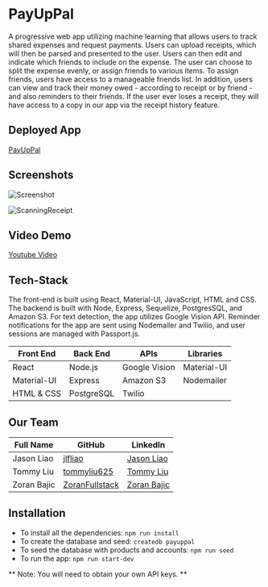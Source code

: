 # PayUpPal

A progressive web app utilizing machine learning that allows users to track shared expenses and request payments. Users can upload receipts, which will then be parsed and presented to the user. Users can then edit and indicate which friends to include on the expense. The user can choose to split the expense evenly, or assign friends to various items. To assign friends, users have access to a manageable friends list. In addition, users can view and track their money owed - according to receipt or by friend - and also reminders to their friends. If the user ever loses a receipt, they will have access to a copy in our app via the receipt history feature.

## Deployed App

<a href="https://payuppal.herokuapp.com"> PayUpPal </a>

## Screenshots

![Screenshot](https://payuppal-site-images.s3.amazonaws.com/payuppal-resizedforgit.jpg)

![ScanningReceipt](https://payuppal-site-images.s3.amazonaws.com/mobileforgit.gif)

## Video Demo

<a href=''> Youtube Video </a>

## Tech-Stack

The front-end is built using React, Material-UI, JavaScript, HTML and CSS. The backend is built with Node, Express, Sequelize, PostgresSQL, and Amazon S3. For text detection, the app utilizes Google Vision API. Reminder notifications for the app are sent using Nodemailer and Twilio, and user sessions are managed with Passport.js.

<table>
      <thead>
        <tr>
          <th>Front End</th>
          <th>Back End</th>
          <th>APIs</th>
          <th>Libraries</th>
        </tr>
      </thead>
      <tbody>
            <tr>
              <td>React</td>
              <td>Node.js</td>
              <td>Google Vision</td>
              <td>Material-UI</td>    
            </tr>
            <tr>
              <td>Material-UI</td>
              <td>Express</td>
              <td>Amazon S3</td>
              <td>Nodemailer</td>
            </tr>
            <tr>
              <td>HTML & CSS</td>
              <td>PostgreSQL</td>
              <td>Twilio</td>
              <td></td>                  
            </tr>
      </tbody>
  </table>
  
## Our Team

<table>
      <thead>
        <tr>
          <th>Full Name</th>
          <th>GitHub</th>
          <th>LinkedIn</th>
        </tr>
      </thead>
      <tbody>
            <tr>
              <td>Jason Liao</td>
              <td><a href="https://github.com/jlfliao">jlfliao</a></td>
              <td><a href="https://www.linkedin.com/in/jasonliao1/">Jason Liao</a></td>
            </tr>
            <tr>
              <td>Tommy Liu</td>
              <td><a href="https://github.com/tommyliu625">tommyliu625</a></td>
              <td><a href="https://www.linkedin.com/in/tommyliu625/">Tommy Liu<a/></td>
            </tr>
            <tr>
              <td>Zoran Bajic</td>
              <td><a href="https://github.com/ZoransFullstack">ZoranFullstack</a></td>
              <td><a href="https://www.linkedin.com/in/zoranbajic/">Zoran Bajic<a/></td>
            </tr>
      </tbody>
  </table>
  
  ## Installation

* To install all the dependencies: `npm run install`
* To create the database and seed: `createdb payuppal`
* To seed the database with products and accounts: `npm run seed`
* To run the app: `npm run start-dev`

** Note: You will need to obtain your own API keys. **
